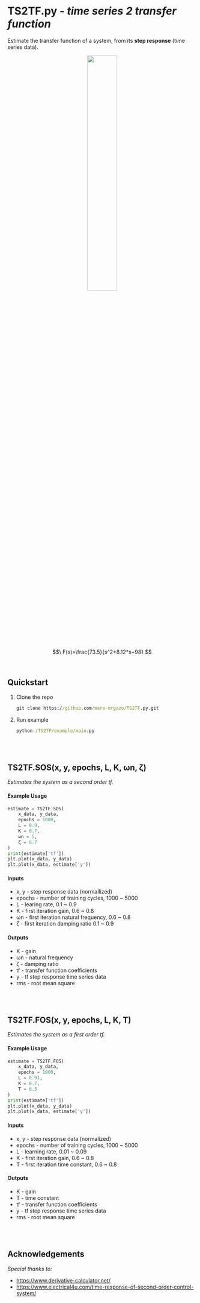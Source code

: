 # TS2TF.py - *time series 2 transfer function*
Estimate the transfer function of a system, from its **step response** (time series data).

<p align="center">
  <img width="40%" src="https://github.com/mare-mrgazo/TS2TF/assets/132171582/bf45a50d-389d-4b24-bc45-1543849149c2">
</p>

 $$\ F(s)=\frac{73.5}{s^2+8.12*s+98} $$

</br>

## Quickstart
1. Clone the repo
   ```cmd
   git clone https://github.com/mare-mrgazo/TS2TF.py.git
   ```
2. Run example
   ```cmd
   python /TS2TF/example/main.py
   ```

</br>
</br>

 ## TS2TF.SOS(x, y, epochs, L, K, ωn, ζ)

*Estimates the system as a second order tf.*

#### Example Usage

```python
estimate = TS2TF.SOS(
    x_data, y_data, 
    epochs = 1000, 
    L = 0.9,
    K = 0.7,
    ωn = 5,
    ζ = 0.7
)
print(estimate['tf'])
plt.plot(x_data, y_data)
plt.plot(x_data, estimate['y'])
```

#### Inputs
      
  - x, y - step response data (normallized)
  - epochs - number of training cycles, 1000 ~ 5000
  - L - learing rate, 0.1 ~ 0.9
  - K - first iteration gain, 0.6 ~ 0.8
  - ωn - first iteration natural frequency, 0.6 ~ 0.8
  - ζ - first iteration damping ratio 0.1 ~ 0.9
  
#### Outputs
    
  - K - gain
  - ωn - natural frequency
  - ζ - damping ratio
  - tf - transfer function coefficients 
  - y - tf step response time series data
  - rms - root mean square

</br>
</br>


## TS2TF.FOS(x, y, epochs, L, K, T)

*Estimates the system as a first order tf.*

#### Example Usage

```python
estimate = TS2TF.FOS(
    x_data, y_data, 
    epochs = 1000, 
    L = 0.01,
    K = 0.7,
    T = 0.5
)
print(estimate['tf'])
plt.plot(x_data, y_data)
plt.plot(x_data, estimate['y'])
```

#### Inputs
      
  - x, y - step response data (normalized)
  - epochs - number of training cycles, 1000 ~ 5000
  - L - learning rate, 0.01 ~ 0.09
  - K - first iteration gain, 0.6 ~ 0.8
  - T - first iteration time constant, 0.6 ~ 0.8
  
#### Outputs
    
  - K - gain
  - T - time constant
  - tf - transfer function coefficients 
  - y - tf step response time series data
  - rms - root mean square

</br>
</br>

## Acknowledgements
  *Special thanks to:*
 - https://www.derivative-calculator.net/
 - https://www.electrical4u.com/time-response-of-second-order-control-system/
